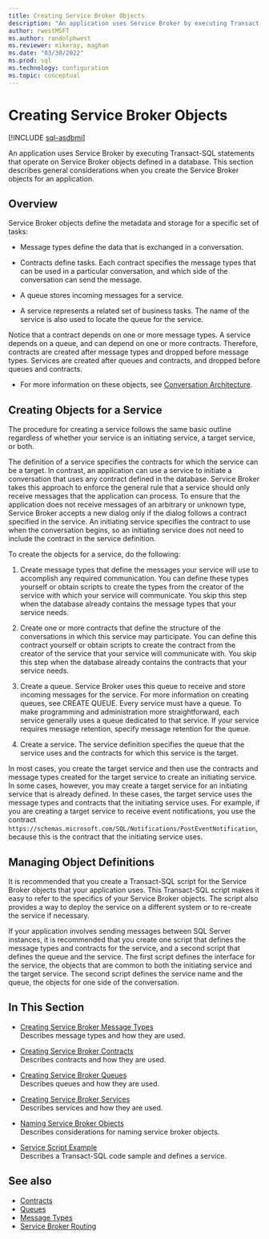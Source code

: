 ```yaml
---
title: Creating Service Broker Objects
description: "An application uses Service Broker by executing Transact-SQL statements that operate on Service Broker objects defined in a database."
author: rwestMSFT
ms.author: randolphwest
ms.reviewer: mikeray, maghan
ms.date: "03/30/2022"
ms.prod: sql
ms.technology: configuration
ms.topic: conceptual
---
```


# Creating Service Broker Objects

[!INCLUDE [sql-asdbmi](../../includes/applies-to-version/sql-asdbmi.md)]

An application uses Service Broker by executing Transact-SQL statements that operate on Service Broker objects defined in a database. This section describes general considerations when you create the Service Broker objects for an application.

## Overview

Service Broker objects define the metadata and storage for a specific set of tasks:

- Message types define the data that is exchanged in a conversation.

- Contracts define tasks. Each contract specifies the message types that can be used in a particular conversation, and which side of the conversation can send the message.

- A queue stores incoming messages for a service.

- A service represents a related set of business tasks. The name of the service is also used to locate the queue for the service.

Notice that a contract depends on one or more message types. A service depends on a queue, and can depend on one or more contracts. Therefore, contracts are created after message types and dropped before message types. Services are created after queues and contracts, and dropped before queues and contracts.

- For more information on these objects, see [Conversation Architecture](conversation-architecture.md).

## Creating Objects for a Service

The procedure for creating a service follows the same basic outline regardless of whether your service is an initiating service, a target service, or both.

The definition of a service specifies the contracts for which the service can be a target. In contrast, an application can use a service to initiate a conversation that uses any contract defined in the database. Service Broker takes this approach to enforce the general rule that a service should only receive messages that the application can process. To ensure that the application does not receive messages of an arbitrary or unknown type, Service Broker accepts a new dialog only if the dialog follows a contract specified in the service. An initiating service specifies the contract to use when the conversation begins, so an initiating service does not need to include the contract in the service definition.

To create the objects for a service, do the following:

1. Create message types that define the messages your service will use to accomplish any required communication. You can define these types yourself or obtain scripts to create the types from the creator of the service with which your service will communicate. You skip this step when the database already contains the message types that your service needs.

2. Create one or more contracts that define the structure of the conversations in which this service may participate. You can define this contract yourself or obtain scripts to create the contract from the creator of the service that your service will communicate with. You skip this step when the database already contains the contracts that your service needs.

3. Create a queue. Service Broker uses this queue to receive and store incoming messages for the service. For more information on creating queues, see CREATE QUEUE. Every service must have a queue. To make programming and administration more straightforward, each service generally uses a queue dedicated to that service. If your service requires message retention, specify message retention for the queue.

4. Create a service. The service definition specifies the queue that the service uses and the contracts for which this service is the target.

In most cases, you create the target service and then use the contracts and message types created for the target service to create an initiating service. In some cases, however, you may create a target service for an initiating service that is already defined. In these cases, the target service uses the message types and contracts that the initiating service uses. For example, if you are creating a target service to receive event notifications, you use the contract `https://schemas.microsoft.com/SQL/Notifications/PostEventNotification`, because this is the contract that the initiating service uses.

## Managing Object Definitions

It is recommended that you create a Transact-SQL script for the Service Broker objects that your application uses. This Transact-SQL script makes it easy to refer to the specifics of your Service Broker objects. The script also provides a way to deploy the service on a different system or to re-create the service if necessary.

If your application involves sending messages between SQL Server instances, it is recommended that you create one script that defines the message types and contracts for the service, and a second script that defines the queue and the service. The first script defines the interface for the service, the objects that are common to both the initiating service and the target service. The second script defines the service name and the queue, the objects for one side of the conversation.

## In This Section

- [Creating Service Broker Message Types](creating-service-broker-message-types.md)  
    Describes message types and how they are used.

- [Creating Service Broker Contracts](creating-service-broker-contracts.md)  
    Describes contracts and how they are used.

- [Creating Service Broker Queues](creating-service-broker-queues.md)  
    Describes queues and how they are used.

- [Creating Service Broker Services](creating-service-broker-services.md)  
    Describes services and how they are used.

- [Naming Service Broker Objects](naming-service-broker-objects.md)  
    Describes considerations for naming service broker objects.

- [Service Script Example](service-script-example.md)  
    Describes a Transact-SQL code sample and defines a service.

## See also

- [Contracts](contracts.md)
- [Queues](queues.md)
- [Message Types](message-types.md)
- [Service Broker Routing](service-broker-routing.md)
